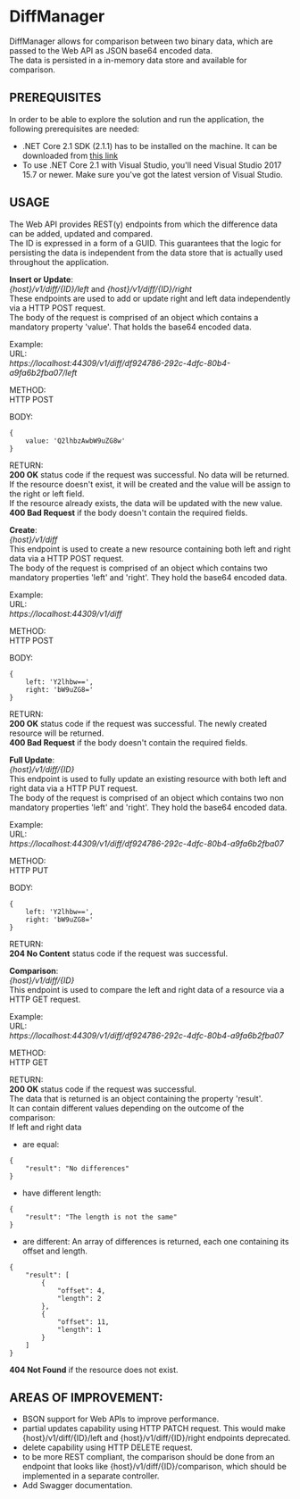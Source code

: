 # DiffManager
DiffManager allows for comparison between two binary data, which are passed to the Web API as JSON base64 encoded data.  
The data is persisted in a in-memory data store and available for comparison.


## PREREQUISITES
In order to be able to explore the solution and run the application, the following prerequisites are needed:
*  .NET Core 2.1 SDK (2.1.1) has to be installed on the machine. It can be downloaded from [this link](https://www.microsoft.com/net/download/dotnet-core/2.1)
*  To use .NET Core 2.1 with Visual Studio, you'll need Visual Studio 2017 15.7 or newer. Make sure you've got the latest version of Visual Studio.


## USAGE
The Web API provides REST(y) endpoints from which the difference data can be added, updated and compared.  
The ID is expressed in a form of a GUID. This guarantees that the logic for persisting the data is independent from the data store that is actually used throughout the application.  

**Insert or Update**:  
*{host}/v1/diff/{ID}/left* and *{host}/v1/diff/{ID}/right*  
These endpoints are used to add or update right and left data independently via a HTTP POST request.  
The body of the request is comprised of an object which contains a mandatory property 'value'. That holds the base64 encoded data.

Example:  
URL:  
*https://localhost:44309/v1/diff/df924786-292c-4dfc-80b4-a9fa6b2fba07/left*

METHOD:  
HTTP POST

BODY:
```
{
	value: 'Q2lhbzAwbW9uZG8w'
}
```

RETURN:  
**200 OK** status code if the request was successful. No data will be returned.  
If the resource doesn't exist, it will be created and the value will be assign to the right or left field.  
If the resource already exists, the data will be updated with the new value.  
**400 Bad Request** if the body doesn't contain the required fields.  


**Create**:  
*{host}/v1/diff*  
This endpoint is used to create a new resource containing both left and right data via a HTTP POST request.  
The body of the request is comprised of an object which contains two mandatory properties 'left' and 'right'. They hold the base64 encoded data.  

Example:  
URL:  
*https://localhost:44309/v1/diff*

METHOD:  
HTTP POST

BODY:
```
{
	left: 'Y2lhbw==',
	right: 'bW9uZG8='
}
```

RETURN:  
**200 OK** status code if the request was successful. The newly created resource will be returned.  
**400 Bad Request** if the body doesn't contain the required fields.  


**Full Update**:  
*{host}/v1/diff/{ID}*  
This endpoint is used to fully update an existing resource with both left and right data via a HTTP PUT request.  
The body of the request is comprised of an object which contains two non mandatory properties 'left' and 'right'. They hold the base64 encoded data.

Example:  
URL:  
*https://localhost:44309/v1/diff/df924786-292c-4dfc-80b4-a9fa6b2fba07*

METHOD:  
HTTP PUT

BODY:
```
{
	left: 'Y2lhbw==',
	right: 'bW9uZG8='
}
```

RETURN:  
**204 No Content** status code if the request was successful.  


**Comparison**:  
*{host}/v1/diff/{ID}*  
This endpoint is used to compare the left and right data of a resource via a HTTP GET request.  

Example:  
URL:  
*https://localhost:44309/v1/diff/df924786-292c-4dfc-80b4-a9fa6b2fba07*  

METHOD:  
HTTP GET

RETURN:  
**200 OK** status code if the request was successful.  
The data that is returned is an object containing the property 'result'.   
It can contain different values depending on the outcome of the comparison:  
If left and right data  
*  are equal:
  ```
  {
      "result": "No differences"
  }
  ```
*  have different length:
  ```
  {
      "result": "The length is not the same"
  }
  ```
*  are different:
  An array of differences is returned, each one containing its offset and length.
  ```
  {
      "result": [
          {
              "offset": 4,
              "length": 2
          },
          {
              "offset": 11,
              "length": 1
          }
      ]
  }
  ```
**404 Not Found** if the resource does not exist.  


## AREAS OF IMPROVEMENT:
*  BSON support for Web APIs to improve performance.
*  partial updates capability using HTTP PATCH request. This would make {host}/v1/diff/{ID}/left and {host}/v1/diff/{ID}/right endpoints deprecated.
*  delete capability using HTTP DELETE request.
*  to be more REST compliant, the comparison should be done from an endpoint that looks like {host}/v1/diff/{ID}/comparison, which should be implemented in a separate controller.
*  Add Swagger documentation.
